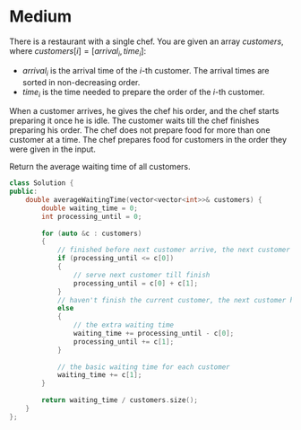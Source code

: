 # Medium

There is a restaurant with a single chef. You are given an array $customers$, where $customers[i] = [arrival_i, time_i]$:

- $arrival_i$ is the arrival time of the $i$-th customer. The arrival times are sorted in non-decreasing order.
- $time_i$ is the time needed to prepare the order of the $i$-th customer.

When a customer arrives, he gives the chef his order, and the chef starts preparing it once he is idle. The customer waits till the chef finishes preparing his order. The chef does not prepare food for more than one customer at a time. The chef prepares food for customers in the order they were given in the input.

Return the average waiting time of all customers.

```cpp
class Solution {
public:
    double averageWaitingTime(vector<vector<int>>& customers) {
        double waiting_time = 0;
        int processing_until = 0;
        
        for (auto &c : customers)
        {
            // finished before next customer arrive, the next customer doesn't have to wait for extra time.
            if (processing_until <= c[0])
            {
                // serve next customer till finish
                processing_until = c[0] + c[1];
            }
            // haven't finish the current customer, the next customer has to wait some extra time.
            else
            {
                // the extra waiting time
                waiting_time += processing_until - c[0];
                processing_until += c[1];
            }
            
            // the basic waiting time for each customer
            waiting_time += c[1];
        }
        
        return waiting_time / customers.size();
    }
};
```
